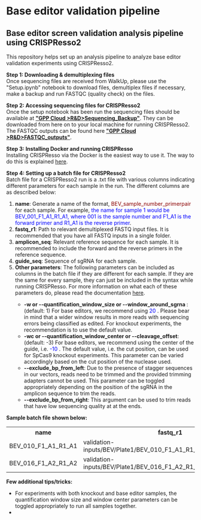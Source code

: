 # Base editor validation pipeline

## Base editor screen validation analysis pipeline using CRISPResso2 
This repository helps set up an analysis pipeline to analyze base editor validation experiments using CRISPResso2.
<p>
<b>Step 1: Downloading & demultiplexing files</b><br>Once sequencing files are received from WalkUp, please use the 
"Setup.ipynb" notebook to download files, demultiplex files if necessary, make a backup and run FASTQC (quality check) 
on the files.
</p>

<p>
<b>Step 2: Accessing sequencing files for CRISPResso2</b><br>Once the setup notebook has been run the sequencing files 
should be available at <b><a href='https://drive.google.com/drive/folders/1uMXOLjvfY9TNlhwj0fVcTp6k2-heQe0c'>"GPP Cloud 
>R&D>Sequencing_Backup"</a></b>. They can be downloaded from here on to your local machine for running CRISPResso2. 
The FASTQC outputs can be found here <b><a href='https://drive.google.com/drive/folders/1NhOYq3_P2Jr3aj_K0KbU1f-9iSWBbKso'>
"GPP Cloud >R&D>FASTQC_outputs"</a></b>.
</p>

<p>
<b>Step 3: Installing Docker and running CRISPResso</b><br>Installing CRISPResso via the Docker is the easiest way to use
it. The way to do this is explained <a href="https://github.com/pinellolab/CRISPResso2#docker" target="_blank">here</a>.
</p>

<p>
<b>Step 4: Setting up a batch file for CRISPResso2</b><br>Batch file for a CRISPResso2 run is a .txt file with various 
columns indicating different parameters for each sample in the run. The different columns are as described below: 
<ol>
    <li><b>name</b>: Generate a name of the format, <font color="#8b0000"> BEV_sample_number_primerpair</font>
    for each sample. For example, <font color="blue">the name for sample 1 would be BEV_001_F1_A1_R1_A1, where 001 is 
    the sample number and F1_A1 is the forward primer and R1_A1 is the reverse primer</font>.</li>
    <li><b>fastq_r1</b>: Path to relevant demultiplexed FASTQ input files. It is recommended that you have all FASTQ
    inputs in a single folder.</li>
    <li><b>amplicon_seq</b>: Relevant reference sequence for each sample. It is recommended to include the forward 
    and the reverse primers in the reference sequence.</li>
    <li><b>guide_seq</b>: Sequence of sgRNA for each sample.</li>
    <li><b>Other parameters</b>: The following parameters can be included as columns in the batch file if they are 
    different for each sample. If they are the same for every sample, they can just be included in the syntax while 
    running CRISPResso. For more information on what each of these parameters do, please read the documentation 
    <a href="https://github.com/pinellolab/CRISPResso2" target="_blank">here</a>. </li>
    <ul>
        <li><b>-w or --quantification_window_size or --window_around_sgrna </b>: (default: 1) For base editors, we 
        recommend using <font color="blue"> 20 </font>. Please bear in mind that a wider window results in more reads 
        with sequencing errors being classified as edited. For knockout experiments, the recommendation is to use the 
        default value.</li>
        <li><b>-wc or --quantification_window_center or --cleavage_offset</b>: (default: -3) For base editors, we 
        recommend using the center of the guide, i.e. <font color="blue"> -10 </font>. The default value, i.e. the cut 
        position, can be used for SpCas9 knockout experiments. This parameter can be varied accordingly based on the 
        cut position of the nuclease used.</li>
        <li><b>--exclude_bp_from_left</b>: Due to the presence of stagger sequences in our vectors, reads need to be 
        trimmed and the provided trimming adapters cannot be used. This parameter can be toggled appropriately depending
        on the position of the sgRNA in the amplicon sequence to trim the reads. </li>
        <li><b>--exclude_bp_from_right</b>: This argument can be used to trim reads that have low sequencing quality at 
        at the ends.</li>
    </ul>
</ol>
<p><b>Sample batch file shown below:</b></p>
<table>
    <tbody>
        <tr>
            <th><b>name</b></th>
            <th><b>fastq_r1</b></th>
            <th><b>amplicon_seq</b></th>
            <th><b>guide_seq</b></th>
            <th><b>w</b></th>
            <th><b>wc</b></th>
        </tr>
        <tr>
            <td>BEV_010_F1_A1_R1_A1</td>
            <td>validation-inputs/BEV/Plate1/BEV_010_F1_A1_R1_A1.construct.fastq.gz</td>
            <td>GCTATTTAGTGTTATCCAAGGAACATCTTCAGTATCTCTAGGATTCTCTGAGCATGGCAGTTTCTGCTTAT</td>
            <td>GGAACATCTTCAGTATCTCT</td>
            <td>20</td>
            <td>-10</td>
        </tr>
        <tr>
            <td>BEV_016_F1_A2_R1_A2</td>
            <td>validation-inputs/BEV/Plate1/BEV_016_F1_A2_R1_A2.construct.fastq.gz</td>
            <td>TTATATACCTTTTGGTTATATCATTCTTACATAAAGGACACTGTGAAGGCCCTTTCTTCTGGTTGAGAA</td>
            <td>GTTATATCATTCTTACATAA</td>
            <td>1</td>
            <td>-3</td>
        </tr>
    </tbody>
</table>
<p>
<b>Few additional tips/tricks:</b>
<ul>
    <li>For experiments with both knockout and base editor samples, the quantification window size and window center 
    parameters can be toggled appropriately to run all samples together.</li>
    <li></li>
</ul>
</p>
